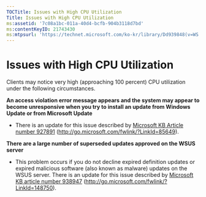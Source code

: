 ```yaml
---
TOCTitle: Issues with High CPU Utilization
Title: Issues with High CPU Utilization
ms:assetid: '7c08a1bc-011a-40d4-bcfb-904b3118d7bd'
ms:contentKeyID: 21743430
ms:mtpsurl: 'https://technet.microsoft.com/ko-kr/library/Dd939848(v=WS.10)'
---
```


Issues with High CPU Utilization
================================

Clients may notice very high (approaching 100 percent) CPU utilization under the following circumstances.

**An access violation error message appears and the system may appear to become unresponsive when you try to install an update from Windows Update or from Microsoft Update**
-   There is an update for this issue described by [Microsoft KB Article number 927891](http://go.microsoft.com/fwlink/?linkid=85649) (http://go.microsoft.com/fwlink/?LinkId=85649).

**There are a large number of superseded updates approved on the WSUS server**
-   This problem occurs if you do not decline expired definition updates or expired malicious software (also known as malware) updates on the WSUS server. There is an update for this issue described by [Microsoft KB article number 938947](http://go.microsoft.com/fwlink/?linkid=148750) (http://go.microsoft.com/fwlink/?LinkId=148750).
